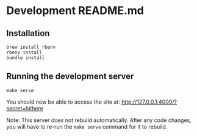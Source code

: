 # Development README.md
## Installation
```
brew install rbenv
rbenv install
bundle install
```

## Running the development server
```
make serve
```

You should now be able to access the site at:
http://127.0.0.1:4000/?secret=hithere

Note: This server does not rebuild automatically. After any code changes, you will have to re-run the `make serve` command for it to rebuild.

